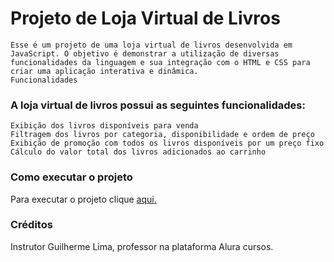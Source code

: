 # Projeto de Loja Virtual de Livros

    Esse é um projeto de uma loja virtual de livros desenvolvida em JavaScript. O objetivo é demonstrar a utilização de diversas funcionalidades da linguagem e sua integração com o HTML e CSS para criar uma aplicação interativa e dinâmica.
    Funcionalidades

### A loja virtual de livros possui as seguintes funcionalidades:

    Exibição dos livros disponíveis para venda
    Filtragem dos livros por categoria, disponibilidade e ordem de preço
    Exibição de promoção com todos os livros disponíveis por um preço fixo
    Cálculo do valor total dos livros adicionados ao carrinho

### Como executar o projeto

Para executar o projeto clique [aqui.](alura-books-five-olive.vercel.app)

### Créditos

Instrutor Guilherme Lima, professor na plataforma Alura cursos.